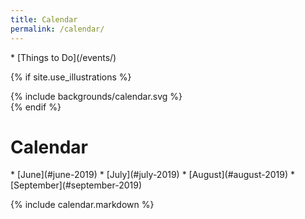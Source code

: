 ```yaml
---
title: Calendar
permalink: /calendar/
---
```


<nav markdown="1">
*   [Things to Do](/events/)
</nav>

{% if site.use_illustrations %}
<style>
.girl {
  grid-column: -3/-1;
  grid-row: 2/6;
}
.girl svg {
  height: 15vmax;
  width: auto;
}
main h1 {
  grid-column: 2/-3;
}
main h1 + p {
  grid-column: 2/-3;
}
main h1 + nav {
  grid-column: 3/-3;
}
</style>

<div class="girl">
{% include backgrounds/calendar.svg %}
</div>
{% endif %}

Calendar
========

<nav markdown="1">
*   [June](#june-2019)
*   [July](#july-2019)
*   [August](#august-2019)
*   [September](#september-2019)
</nav>

<div></div>
  
{% include calendar.markdown %}

